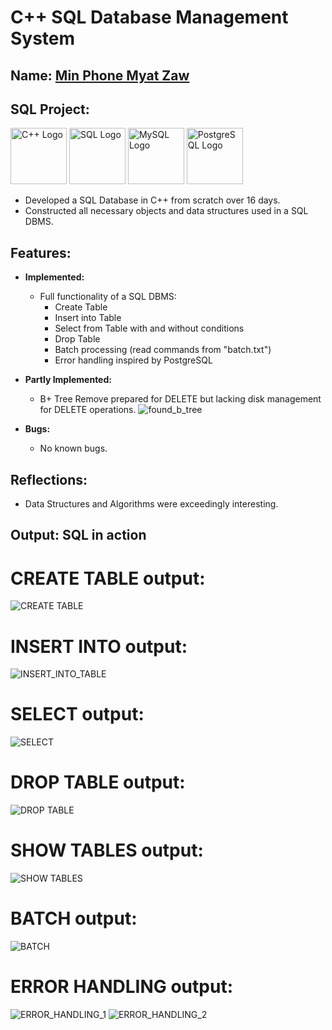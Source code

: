 # C++ SQL Database Management System 

## Name: <ins>Min Phone Myat Zaw</ins>

## SQL Project:
  
  <img src="https://upload.wikimedia.org/wikipedia/commons/1/18/ISO_C%2B%2B_Logo.svg" alt="C++ Logo" width="90"/> <img src="https://upload.wikimedia.org/wikipedia/commons/8/87/Sql_data_base_with_logo.png" alt="SQL Logo" width="90"/> <img src="https://upload.wikimedia.org/wikipedia/en/d/dd/MySQL_logo.svg" alt="MySQL Logo" width="90"/> <img src="https://upload.wikimedia.org/wikipedia/commons/2/29/Postgresql_elephant.svg" alt="PostgreSQL Logo" width="90"/>

  - Developed a SQL Database in C++ from scratch over 16 days.
  - Constructed all necessary objects and data structures used in a SQL DBMS.

## Features:

- **Implemented:**
  - Full functionality of a SQL DBMS:
    - Create Table
    - Insert into Table
    - Select from Table with and without conditions
    - Drop Table
    - Batch processing (read commands from "batch.txt")
    - Error handling inspired by PostgreSQL

- **Partly Implemented:**
  - B+ Tree Remove prepared for DELETE but lacking disk management for DELETE operations.
      ![found_b_tree](https://github.com/czLad/cs8_finalProject_SQL_Database/assets/111596851/c7987c39-ffd6-431d-90ef-ff5e5d89a4ca)

- **Bugs:**
  - No known bugs.

## Reflections:

- Data Structures and Algorithms were exceedingly interesting.

## Output: SQL in action

# CREATE TABLE output:
![CREATE TABLE](<SQLcreatetable-ezgif.com-video-to-gif-converter (2).gif>)
# INSERT INTO output:
![INSERT_INTO_TABLE](<SQLinsert-ezgif.com-video-to-gif-converter.gif>)
# SELECT output:
![SELECT](<SQLselect-ezgif.com-video-to-gif-converter.gif>)
# DROP TABLE output:
![DROP TABLE](<SQLdrop-ezgif.com-video-to-gif-converter.gif>)
# SHOW TABLES output:
![SHOW TABLES](<SQLshowtables-ezgif.com-video-to-gif-converter.gif>)
# BATCH output:
![BATCH](<SQLbatch-ezgif.com-video-to-gif-converter.gif>)
# ERROR HANDLING output:
![ERROR_HANDLING_1](<SQLerrorhandling-ezgif.com-video-to-gif-converter.gif>)
![ERROR_HANDLING_2](<SQLerrorhandling-ezgif.com-video-to-gif-converter (1).gif>)
